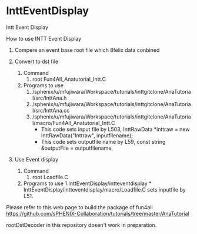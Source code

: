 # InttEventDisplay
Intt Event Display

How to use INTT Event Display

1. Compere an event base root file which 8felix data conbined
2. Convert to dst file 
    1. Command 
        1. root Fun4All_Anatutorial_Intt.C 
    2. Programs to use
        1. /sphenix/u/mfujiwara/Workspace/tutorials/inttgitclone/AnaTutorial/src/InttAna.h 
        2. /sphenix/u/mfujiwara/Workspace/tutorials/inttgitclone/AnaTutorial/src/InttAna.cc
        3. /sphenix/u/mfujiwara/Workspace/tutorials/inttgitclone/AnaTutorial/macro/Fun4All_Anatutorial_Intt.C
            * This code sets input file by L503, InttRawData *inttraw = new InttRawData("Inttraw", inputfilename);
            * This code sets outputfile name by L59, const string &outputFile = outputfilename,
              
3. Use Event display
    1. Command 
        1. root Loadfile.C 
    2. Programs to use
        1.InttEventDisplay/intteventdisplay
            * InttEventDisplay/intteventdisplay/macro/Loadfile.C sets inputfile by L51.

Please refer to this web page to build the package of fun4all
https://github.com/sPHENIX-Collaboration/tutorials/tree/master/AnaTutorial

rootDstDecoder in this repository dosen't work in preparation.
